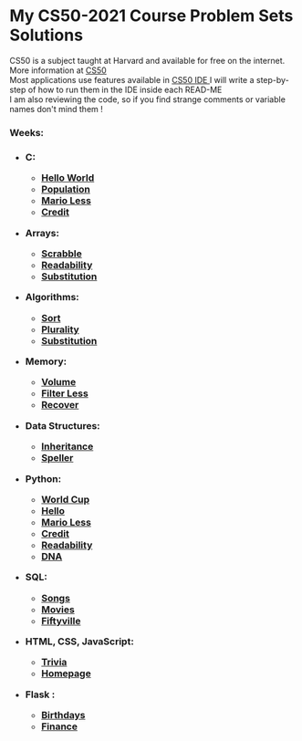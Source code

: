 # My CS50-2021 Course Problem Sets Solutions

CS50 is a subject taught at Harvard and available for free on the internet. More information at <a href="https://cs50.harvard.edu/x/2021/"> CS50 </a> </br>
Most applications use features available in <a href="https://ide.cs50.io/">CS50 IDE </a> I will write a step-by-step of how to run them in the IDE inside each READ-ME </br>
I am also reviewing the code, so if you find strange comments or variable names don't mind them !

<h3> Weeks: <h3>

* C:
  * <a href= "https://github.com/joaovrds15/My-CS50-Solutions/blob/master/lab1/hello.c">Hello World </a>
  * <a href = "https://github.com/joaovrds15/My-CS50-Solutions/blob/master/lab1/population.c"> Population </a>
  * <a href = "https://github.com/joaovrds15/My-CS50-Solutions/blob/master/pset1/mario.c"> Mario Less </a>
  * <a href = "https://github.com/joaovrds15/My-CS50-Solutions/blob/master/pset1/credit.c">Credit</a>
  
* Arrays:
  * <a href= "https://github.com/joaovrds15/My-CS50-Solutions/blob/master/lab2/scrabble.c">Scrabble</a>
  * <a href= "https://github.com/joaovrds15/My-CS50-Solutions/blob/master/pset2/readability.c">Readability</a>
  * <a href= "https://github.com/joaovrds15/My-CS50-Solutions/blob/master/pset2/substitution.c">Substitution</a>

* Algorithms:
  * <a href= "https://github.com/joaovrds15/My-CS50-Solutions/blob/master/lab3">Sort</a>
  * <a href= "https://github.com/joaovrds15/My-CS50-Solutions/blob/master/pset3/plurality.c">Plurality</a>
  * <a href= "https://github.com/joaovrds15/My-CS50-Solutions/blob/master/pset3/tideman/tideman.c">Substitution</a>
  
* Memory:
  * <a href= "https://github.com/joaovrds15/My-CS50-Solutions/blob/master/lab4">Volume</a>
  * <a href= "https://github.com/joaovrds15/My-CS50-Solutions/tree/master/pset4/filter">Filter Less</a>
  * <a href= "https://github.com/joaovrds15/My-CS50-Solutions/tree/master/pset4/recover">Recover</a>

* Data Structures:
  * <a href= "https://github.com/joaovrds15/My-CS50-Solutions/blob/master/lab5/inheritance.c">Inheritance</a>
  * <a href= "https://github.com/joaovrds15/My-CS50-Solutions/tree/master/pset5/speller">Speller</a>
  
* Python:
  * <a href= "https://github.com/joaovrds15/My-CS50-Solutions/blob/master/lab6/tournament.py">World Cup</a>
  * <a href= "https://github.com/joaovrds15/My-CS50-Solutions/blob/master/pset6/hello.py">Hello</a>
  * <a href= "https://github.com/joaovrds15/My-CS50-Solutions/tree/master/pset6/less">Mario Less</a>
  * <a href= "https://github.com/joaovrds15/My-CS50-Solutions/tree/master/pset6/credit">Credit</a>
  * <a href= "https://github.com/joaovrds15/My-CS50-Solutions/blob/master/pset6/readability.py">Readability</a>
  * <a href= "https://github.com/joaovrds15/My-CS50-Solutions/tree/master/pset6/dna">DNA</a>
  
* SQL:
  * <a href= "https://github.com/joaovrds15/My-CS50-Solutions/tree/master/lab7">Songs</a>
  * <a href= "https://github.com/joaovrds15/My-CS50-Solutions/tree/master/pset7/movies">Movies</a>
  * <a href= "https://github.com/joaovrds15/My-CS50-Solutions/tree/master/pset7/fiftyville">Fiftyville</a>
  
* HTML, CSS, JavaScript:
  * <a href= "https://github.com/joaovrds15/My-CS50-Solutions/tree/master/lab8">Trivia</a>
  * <a href= "https://github.com/joaovrds15/My-CS50-Solutions/tree/master/pset8/homepage">Homepage</a>
  
* Flask :
  * <a href= "https://github.com/joaovrds15/My-CS50-Solutions/tree/master/lab9">Birthdays</a>
  * <a href= "https://github.com/joaovrds15/My-CS50-Solutions/tree/master/pset9/finance">Finance</a>
  
